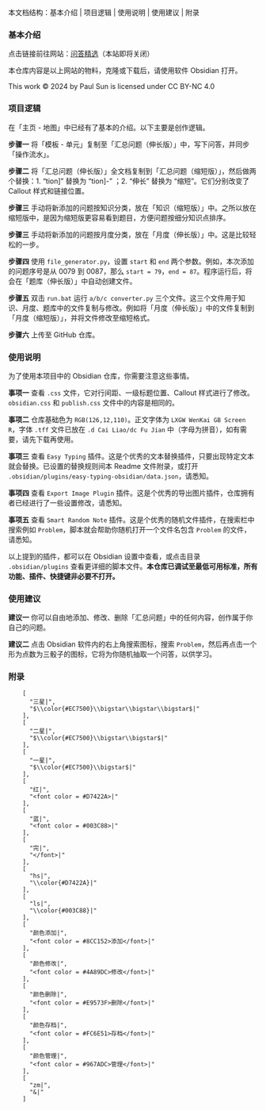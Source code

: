
本文档结构：基本介绍 | 项目逻辑 | 使用说明 | 使用建议 | 附录

### 基本介绍

点击链接前往网站：[问答精选](https://publish.obsidian.md/qna/0+%E4%B8%BB%E9%A1%B5)（本站即将关闭）

本仓库内容是以上网站的物料，克隆或下载后，请使用软件 Obsidian 打开。

This work © 2024 by Paul Sun is licensed under CC BY-NC 4.0

### 项目逻辑

在「主页 - 地图」中已经有了基本的介绍。以下主要是创作逻辑。

**步骤一**
将「模板 - 单元」复制至「汇总问题（伸长版）」中，写下问答，并同步「操作流水」。

**步骤二**
将「汇总问题（伸长版）」全文档复制到「汇总问题（缩短版）」，然后做两个替换：1. “tion]” 替换为 “tion]-” ；2. “伸长” 替换为 “缩短”。它们分别改变了 Callout 样式和链接位置。

**步骤三**
手动将新添加的问题按知识分类，放在「知识（缩短版）」中。之所以放在缩短版中，是因为缩短版更容易看到题目，方便问题按细分知识点排序。

**步骤三**
手动将新添加的问题按月度分类，放在「月度（伸长版）」中。这是比较轻松的一步。

**步骤四**
使用 `file_generator.py`，设置 `start` 和 `end` 两个参数。例如，本次添加的问题序号是从 0079 到 0087，那么 `start = 79`，`end = 87`。程序运行后，将会在「题库（伸长版）」中自动创建文件。

**步骤五**
双击 `run.bat` 运行 `a/b/c converter.py` 三个文件。这三个文件用于知识、月度、题库中的文件复制与修改。例如将「月度（伸长版）」中的文件复制到「月度（缩短版）」，并将文件修改至缩短格式。

**步骤六**
上传至 GitHub 仓库。

### 使用说明

为了使用本项目中的 Obsidian 仓库，你需要注意这些事情。

**事项一**
查看 `.css` 文件，它对行间距、一级标题位置、Callout 样式进行了修改。`obsidian.css` 和 `publish.css` 文件中的内容是相同的。

**事项二**
仓库基础色为 `RGB(126,12,110)`。正文字体为 `LXGW WenKai GB Screen R`，字体 `.tff` 文件已放在 `.d Cai Liao/dc Fu Jian` 中（字母为拼音），如有需要，请先下载再使用。

**事项三**
查看 `Easy Typing` 插件。这是个优秀的文本替换插件，只要出现特定文本就会替换。已设置的替换规则间本 Readme 文件附录，或打开 `.obsidian/plugins/easy-typing-obsidian/data.json`，请悉知。

**事项四**
查看 `Export Image Plugin` 插件。这是个优秀的导出图片插件，仓库拥有者已经进行了一些设置修改，请悉知。

**事项五**
查看 `Smart Random Note` 插件。这是个优秀的随机文件插件，在搜索栏中搜索例如 `Problem`，脚本就会帮助你随机打开一个文件名包含 `Problem` 的文件，请悉知。

以上提到的插件，都可以在 Obsidian 设置中查看，或点击目录 `.obsidian/plugins` 查看更详细的脚本文件。**本仓库已调试至最低可用标准，所有功能、插件、快捷键非必要不打开。**

### 使用建议

**建议一**
你可以自由地添加、修改、删除「汇总问题」中的任何内容，创作属于你自己的问题。

**建议二**
点击 Obsidian 软件内的右上角搜索图标，搜索 `Problem`，然后再点击一个形为点数为三骰子的图标，它将为你随机抽取一个问答，以供学习。

### 附录

```
    [
      "三星|",
      "$\\color{#EC7500}\\bigstar\\bigstar\\bigstar$|"
    ],
    [
      "二星|",
      "$\\color{#EC7500}\\bigstar\\bigstar$|"
    ],
    [
      "一星|",
      "$\\color{#EC7500}\\bigstar$|"
    ],
    [
      "红|",
      "<font color = #D7422A>|"
    ],
    [
      "蓝|",
      "<font color = #003C88>|"
    ],
    [
      "完|",
      "</font>|"
    ],
    [
      "hs|",
      "\\color{#D7422A}|"
    ],
    [
      "ls|",
      "\\color{#003C88}|"
    ],
    [
      "颜色添加|",
      "<font color = #8CC152>添加</font>|"
    ],
    [
      "颜色修改|",
      "<font color = #4A89DC>修改</font>|"
    ],
    [
      "颜色删除|",
      "<font color = #E9573F>删除</font>|"
    ],
    [
      "颜色存档|",
      "<font color = #FC6E51>存档</font>|"
    ],
    [
      "颜色管理|",
      "<font color = #967ADC>管理</font>|"
    ],
    [
      "zm|",
      "&|"
    ]
```